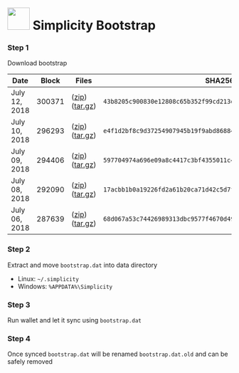 # <img src="https://i.imgur.com/EVMMO6N.jpg" width="50"> Simplicity Bootstrap

### Step 1
Download bootstrap

| Date  | Block | Files | SHA256 |
| --- | --- | --- | --- |
| July 12, 2018 | 300371 | ([zip](https://transfer.sh/4ZJj3/bootstrap.zip)) ([tar.gz](https://transfer.sh/c9frK/bootstrap.tar.gz)) | `43b8205c900830e12808c65b352f99cd213ded501fb1b19c528392402ee9ed40` |
| July 10, 2018 | 296293 | ([zip](https://transfer.sh/kxC77/bootstrap.zip)) ([tar.gz](https://transfer.sh/P4s98/bootstrap.tar.gz)) | `e4f1d2bf8c9d37254907945b19f9abd86884d9ffc987dccb2bd0b97c6ae4d90f` |
| July 09, 2018 | 294406 | ([zip](https://transfer.sh/z1nSf/bootstrap.zip)) ([tar.gz](https://transfer.sh/13QEEe/bootstrap.tar.gz)) | `597704974a696e09a8c4417c3bf4355011c4bb793ff900181d98494b8ab4386d` |
| July 08, 2018 | 292090 | ([zip](https://transfer.sh/14IFXe/bootstrap.zip)) ([tar.gz](https://transfer.sh/15bhrZ/bootstrap.tar.gz)) | `17acbb1b0a19226fd2a61b20ca71d42c5d7f749545389c08bea21395e5a2decd` |
| July 06, 2018 | 287639 | ([zip](https://transfer.sh/eP6f5/bootstrap.zip)) ([tar.gz](https://transfer.sh/bFzga/bootstrap.tar.gz)) | `68d067a53c74426989313dbc9577f4670d49b7db8a9ffde33d72c0690fa91d16` |

### Step 2
Extract and move `bootstrap.dat` into data directory

* Linux: `~/.simplicity`
* Windows: `%APPDATA%\Simplicity`

### Step 3
Run wallet and let it sync using `bootstrap.dat`

### Step 4
Once synced `bootstrap.dat` will be renamed `bootstrap.dat.old` and can be safely removed

